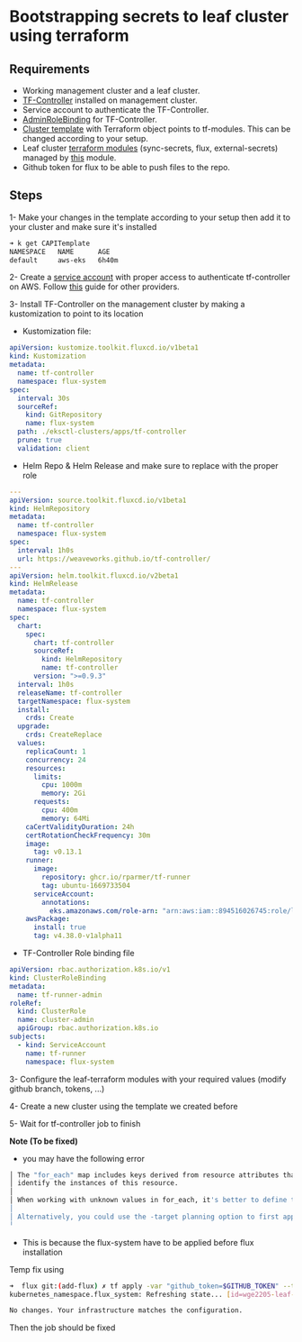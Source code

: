 # Bootstrapping secrets to leaf cluster using terraform

## Requirements

- Working management cluster and a leaf cluster.
- [TF-Controller](./tf-controller/release.yaml) installed on management cluster.
- Service account to authenticate the TF-Controller.
- [AdminRoleBinding](./tf-controller/rolebinding.yaml) for TF-Controller.
- [Cluster template](./aws-eks.yaml) with Terraform object points to tf-modules. This can be changed according to your setup.
- Leaf cluster [terraform modules](./tf-modules/main.tf) (sync-secrets, flux, external-secrets) managed by [this](./tf-modules/main.tf) module.
- Github token for flux to be able to push files to the repo.

## Steps

1- Make your changes in the template according to your setup then add it to your cluster and make sure it's installed

```bash
➜ k get CAPITemplate
NAMESPACE   NAME      AGE
default     aws-eks   6h40m

```

2- Create a [service account](https://docs.gitops.weave.works/docs/terraform/aws-eks/) with proper access to authenticate tf-controller on AWS. Follow [this](https://developer.hashicorp.com/terraform/tutorials/kubernetes) guide for other providers.

3- Install TF-Controller on the management cluster by making a kustomization to point to its location

- Kustomization file:

```yaml
apiVersion: kustomize.toolkit.fluxcd.io/v1beta1
kind: Kustomization
metadata:
  name: tf-controller
  namespace: flux-system
spec:
  interval: 30s
  sourceRef:
    kind: GitRepository
    name: flux-system
  path: ./eksctl-clusters/apps/tf-controller
  prune: true
  validation: client
```

- Helm Repo & Helm Release and make sure to replace with the proper role

```yaml
---
apiVersion: source.toolkit.fluxcd.io/v1beta1
kind: HelmRepository
metadata:
  name: tf-controller
  namespace: flux-system
spec:
  interval: 1h0s
  url: https://weaveworks.github.io/tf-controller/
---
apiVersion: helm.toolkit.fluxcd.io/v2beta1
kind: HelmRelease
metadata:
  name: tf-controller
  namespace: flux-system
spec:
  chart:
    spec:
      chart: tf-controller
      sourceRef:
        kind: HelmRepository
        name: tf-controller
      version: ">=0.9.3"
  interval: 1h0s
  releaseName: tf-controller
  targetNamespace: flux-system
  install:
    crds: Create
  upgrade:
    crds: CreateReplace
  values:
    replicaCount: 1
    concurrency: 24
    resources:
      limits:
        cpu: 1000m
        memory: 2Gi
      requests:
        cpu: 400m
        memory: 64Mi
    caCertValidityDuration: 24h
    certRotationCheckFrequency: 30m
    image:
      tag: v0.13.1
    runner:
      image:
        repository: ghcr.io/rparmer/tf-runner
        tag: ubuntu-1669733504
      serviceAccount:
        annotations:
          eks.amazonaws.com/role-arn: "arn:aws:iam::894516026745:role/leaf-tf-controller" # TODO: replace with your role
    awsPackage:
      install: true
      tag: v4.38.0-v1alpha11
```

- TF-Controller Role binding file

```yaml
apiVersion: rbac.authorization.k8s.io/v1
kind: ClusterRoleBinding
metadata:
  name: tf-runner-admin
roleRef:
  kind: ClusterRole
  name: cluster-admin
  apiGroup: rbac.authorization.k8s.io
subjects:
  - kind: ServiceAccount
    name: tf-runner
    namespace: flux-system
```

3- Configure the leaf-terraform modules with your required values (modify github branch, tokens, ...)

4- Create a new cluster using the template we created before

5- Wait for tf-controller job to finish

**Note (To be fixed)**

- you may have the following error

```bash
│ The "for_each" map includes keys derived from resource attributes that cannot be determined until apply, and so Terraform cannot determine the full set of keys that will
│ identify the instances of this resource.
│
│ When working with unknown values in for_each, it's better to define the map keys statically in your configuration and place apply-time results only in the map values.
│
│ Alternatively, you could use the -target planning option to first apply only the resources that the for_each value depends on, and then apply a second time to fully converge.
╵
```

- This is because the flux-system have to be applied before flux installation

Temp fix using

```bash
➜  flux git:(add-flux) ✗ tf apply -var "github_token=$GITHUB_TOKEN" --target=kubernetes_namespace.flux_system                                                          <aws:sts>
kubernetes_namespace.flux_system: Refreshing state... [id=wge2205-leaf-flux-system]

No changes. Your infrastructure matches the configuration.
```

Then the job should be fixed

